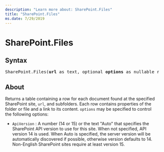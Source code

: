 ```yaml
---
description: "Learn more about: SharePoint.Files"
title: "SharePoint.Files"
ms.date: 7/29/2019
---
```

# SharePoint.Files

## Syntax

<pre>
SharePoint.Files(<b>url</b> as text, optional <b>options</b> as nullable record) as table
</pre>

## About

Returns a table containing a row for each document found at the specified SharePoint site, `url`, and subfolders. Each row contains properties of the folder or file and a link to its content. `options` may be specified to control the following options: 

* `ApiVersion` : A number (14 or 15) or the text &quot;Auto&quot; that specifies the SharePoint API version to use for this site. When not specified, API version 14 is used. When Auto is specified, the server version will be automatically discovered if possible, otherwise version defaults to 14. Non-English SharePoint sites require at least version 15.
  
